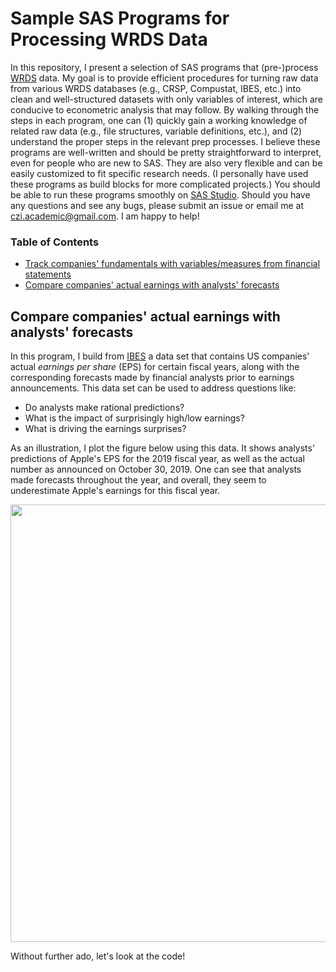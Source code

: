 # Sample SAS Programs for Processing WRDS Data

In this repository, I present a selection of SAS programs that (pre-)process [WRDS](https://wrds-www.wharton.upenn.edu/) data.
My goal is to provide efficient procedures for turning raw data from various WRDS databases (e.g., CRSP, Compustat, IBES, etc.) into clean and well-structured datasets with only variables of interest, which are conducive to econometric analysis that may follow.
By walking through the steps in each program, one can
(1) quickly gain a working knowledge of related raw data (e.g., file structures, variable definitions, etc.),
and (2) understand the proper steps in the relevant prep processes.
I believe these programs are well-written and should be pretty straightforward to interpret, even for people who are new to SAS.
They are also very flexible and can be easily customized to fit specific research needs.
(I personally have used these programs as build blocks for more complicated projects.)
You should be able to run these programs smoothly on [SAS Studio](https://wrds-www.wharton.upenn.edu/pages/data/sas-studio-wrds/).
Should you have any questions and see any bugs, please submit an issue or email me at czi.academic@gmail.com.
I am happy to help!

### Table of Contents

- [Track companies' fundamentals with variables/measures from financial statements]()
- [Compare companies' actual earnings with analysts' forecasts](#ibes)

<a name="ibes"></a>
## Compare companies' actual earnings with analysts' forecasts

In this program, I build from [IBES](https://wrds-web.wharton.upenn.edu/wrds/query_forms/navigation.cfm?navId=221&_ga=2.202254610.2026535339.1587168594-1066308586.1576595708) a data set that contains US companies' actual *earnings per share* (EPS) for certain fiscal years, along with the corresponding forecasts made by financial analysts prior to earnings announcements.
This data set can be used to address questions like:
- Do analysts make rational predictions?
- What is the impact of surprisingly high/low earnings?
- What is driving the earnings surprises?

As an illustration, I plot the figure below using this data. 
It shows analysts' predictions of Apple's EPS for the 2019 fiscal year, as well as the actual number as announced on October 30, 2019. 
One can see that analysts made forecasts throughout the year, and overall, they seem to underestimate Apple's earnings for this fiscal year.

<img src="https://github.com/cziFinEcon/wrds_sample_code/blob/master/img/aapl.png" width="700">   

Without further ado, let's look at the code!

